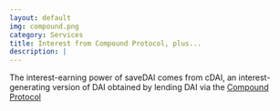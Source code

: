 ```yaml
---
layout: default
img: compound.png
category: Services
title: Interest from Compound Protocol, plus...
description: |
---
```

  The interest-earning power of saveDAI comes from cDAI, an interest-generating version of DAI obtained by lending DAI via the [Compound Protocol](https://compound.finance)
